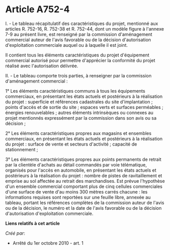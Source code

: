 # Article A752-4

I. - Le tableau récapitulatif des caractéristiques du projet, mentionné aux articles R. 752-16, R. 752-38 et R. 752-44, dont
un modèle figure à l'annexe 7-9 au présent livre, est renseigné par la commission d'aménagement commercial auteur de l'avis
favorable ou de la décision d'autorisation d'exploitation commerciale auquel ou à laquelle il est joint.

Il contient tous les éléments caractéristiques du projet d'équipement commercial autorisé pour permettre d'apprécier la
conformité du projet réalisé avec l'autorisation délivrée.

II. - Le tableau comporte trois parties, à renseigner par la commission d'aménagement commercial :

1° Les éléments caractéristiques communs à tous les équipements commerciaux, en présentant les états actuels et postérieurs à
la réalisation du projet : superficie et références cadastrales du site d'implantation ; points d'accès et de sortie du
site ; espaces verts et surfaces perméables ; énergies renouvelables ; autres éléments intrinsèques ou connexes au projet
mentionnés expressément par la commission dans son avis ou sa décision ;

2° Les éléments caractéristiques propres aux magasins et ensembles commerciaux, en présentant les états actuels et
postérieurs à la réalisation du projet : surface de vente et secteurs d'activité ; capacité de stationnement ;

3° Les éléments caractéristiques propres aux points permanents de retrait par la clientèle d'achats au détail commandés par
voie télématique, organisés pour l'accès en automobile, en présentant les états actuels et postérieurs à la réalisation du
projet : nombre de pistes de ravitaillement et emprise au sol affectée au retrait des marchandises. Est prévue l'hypothèse
d'un ensemble commercial comportant plus de cinq cellules commerciales d'une surface de vente d'au moins 300 mètres carrés
chacune : les informations requises sont reportées sur une feuille libre, annexée au tableau, portant les références
complètes de la commission auteur de l'avis ou de la décision, le numéro et la date de l'avis favorable ou de la décision
d'autorisation d'exploitation commerciale.

**Liens relatifs à cet article**

_Créé par_:

  - Arrêté du 1er octobre 2010 - art. 1
